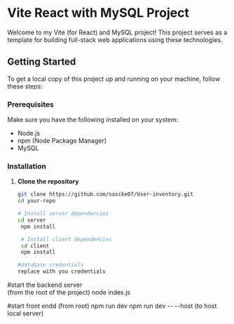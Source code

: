 

# Vite React with MySQL Project

Welcome to my Vite (for React) and MySQL project! This project serves as a template for building full-stack web applications using these technologies.

## Getting Started

To get a local copy of this project up and running on your machine, follow these steps:

### Prerequisites

Make sure you have the following installed on your system:

- Node.js
- npm (Node Package Manager)
- MySQL

### Installation

1. **Clone the repository**

   ```bash
   git clone https://github.com/sascke07/User-inventory.git
   cd your-repo

   # Install server dependencies
   cd server
    npm install

    # Install client dependencies
    cd client
    npm install

   #database credentials
   replace with you credentials

#start the backend server  
(from the root of the project)
node index.js

#start front endd
(from root)
npm run dev
npm run dev -- --host  (to host local server)


   

